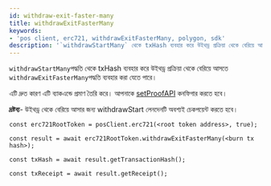 ```yaml
---
id: withdraw-exit-faster-many
title: withdrawExitFasterMany
keywords:
- 'pos client, erc721, withdrawExitFasterMany, polygon, sdk'
description: '`withdrawStartMany` থেকে txHash ব্যবহার করে উইথড্র প্রক্রিয়া থেকে বেরিয়ে আসা।'
---
```


`withdrawStartMany`পদ্ধতি থেকে txHash ব্যবহার করে উইথড্র প্রক্রিয়া থেকে বেরিয়ে আসতে `withdrawExitFasterMany`পদ্ধতি ব্যবহার করা যেতে পারে।


এটি দ্রুত কারণ এটি ব্যাকএন্ডে প্রমাণ তৈরি করে। আপনাকে [setProofAPI](/docs/develop/ethereum-polygon/matic-js/set-proof-api) কনফিগার করতে হবে।

**দ্রষ্টব্য**- উইথড্র থেকে বেরিয়ে আসার জন্য withdrawStart লেনদেনটি অবশ্যই চেকপয়েন্ট করতে হবে।

```
const erc721RootToken = posClient.erc721(<root token address>, true);

const result = await erc721RootToken.withdrawExitFasterMany(<burn tx hash>);

const txHash = await result.getTransactionHash();

const txReceipt = await result.getReceipt();

```
